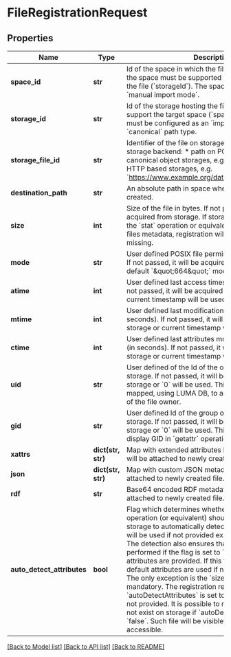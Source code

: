 # FileRegistrationRequest

## Properties
Name | Type | Description | Notes
------------ | ------------- | ------------- | -------------
**space_id** | **str** | Id of the space in which the file will be registered - the space must be supported by the storage hosting the file (&#x60;storageId&#x60;). The space support must have &#x60;manual import mode&#x60;.  | [optional] 
**storage_id** | **str** | Id of the storage hosting the file - the storage must support the target space (&#x60;spaceId&#x60;). The storage must be configured as an &#x60;imported storage&#x60; with &#x60;canonical&#x60; path type.  | [optional] 
**storage_file_id** | **str** | Identifier of the file on storage, relevant for given storage backend:    * path on POSIX-compatible or canonical object storages, e.g. &#x60;/dir/file.txt&#x60;    * URL on HTTP based storages, e.g. &#x60;https://www.example.org/data/21/run123.tar&#x60;  | [optional] 
**destination_path** | **str** | An absolute path in space where file should be created. | [optional] 
**size** | **int** | Size of the file in bytes. If not passed, it will be acquired from storage. If storage does not support the &#x60;stat&#x60; operation or equivalent used for acquiring files metadata, registration will fail if this value is missing.  | [optional] 
**mode** | **str** | User defined POSIX file permissions in octal format. If not passed, it will be acquired from storage or default &#x60;\&quot;664\&quot;&#x60; mode will be used.  | [optional] 
**atime** | **int** | User defined last access timestamp (in seconds). If not passed, it will be acquired from storage or current timestamp will be used.  | [optional] 
**mtime** | **int** | User defined last modification timestamp (in seconds). If not passed, it will be acquired from storage or current timestamp will be used.  | [optional] 
**ctime** | **int** | User defined last attributes modification timestamp (in seconds). If not passed, it will be acquired from storage or current timestamp will be used.  | [optional] 
**uid** | **str** | User defined of the Id of the owner of this file on storage. If not passed, it will be acquired from storage or &#x60;0&#x60; will be used. This value will be mapped, using LUMA DB, to acquire Onedata user Id of the file owner.  | [optional] 
**gid** | **str** | User defined Id of the group owner of this file on storage. If not passed, it will be acquired from storage or &#x60;0&#x60; will be used. This value will be used as display GID in &#x60;getattr&#x60; operation.  | [optional] 
**xattrs** | **dict(str, str)** | Map with extended attributes key-value pairs which will be attached to newly created file. | [optional] 
**json** | **dict(str, str)** | Map with custom JSON metadata which will be attached to newly created file. | [optional] 
**rdf** | **str** | Base64 encoded RDF metadata which will be attached to newly created file. | [optional] 
**auto_detect_attributes** | **bool** | Flag which determines whether additional &#x60;stat&#x60; operation (or equivalent) should be performed on the storage to automatically detect file attributes - they will be used if not provided explicitly in the request. The detection also ensures that the file exists - it is performed if the flag is set to &#x60;true&#x60;, even if all attributes are provided. If this flag is set to &#x60;false&#x60;, default attributes are used if not provided explicitly. The only exception is the &#x60;size&#x60; attribute, which is mandatory. The registration request will fail if &#x60;autoDetectAttributes&#x60; is set to &#x60;false&#x60; and &#x60;size&#x60; is not provided. It is possible to register a file that does not exist on storage if &#x60;autoDetectAttributes&#x60; is set to &#x60;false&#x60;. Such file will be visible in Onedata but not accessible.  | [optional] [default to True]

[[Back to Model list]](../README.md#documentation-for-models) [[Back to API list]](../README.md#documentation-for-api-endpoints) [[Back to README]](../README.md)

